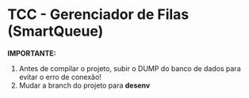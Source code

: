 # TCC - Gerenciador de Filas (SmartQueue)

<b>IMPORTANTE:</b><br />
1. Antes de compilar o projeto, subir o DUMP do banco de dados para evitar o erro de conexão!<br />
2. Mudar a branch do projeto para <b>desenv</b>
